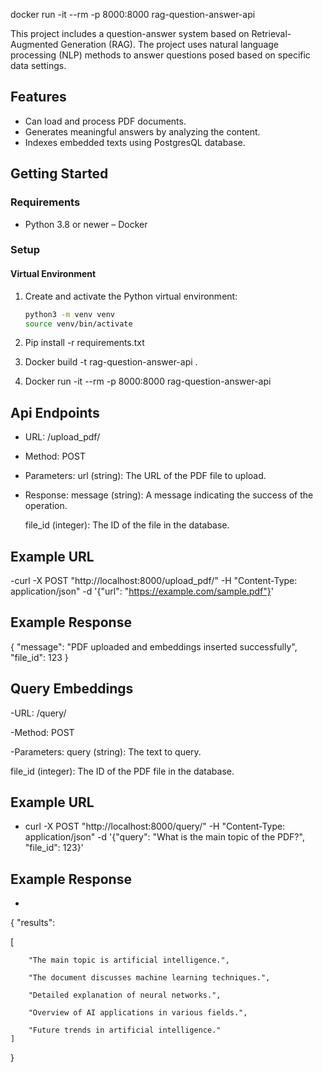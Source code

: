 docker run -it --rm -p 8000:8000 rag-question-answer-api

This project includes a question-answer system based on Retrieval-Augmented Generation (RAG). The project uses natural language processing (NLP) methods to answer questions posed based on specific data settings.

## Features

- Can load and process PDF documents.
- Generates meaningful answers by analyzing the content.
- Indexes embedded texts using PostgresQL database.


## Getting Started

### Requirements

- Python 3.8 or newer
– Docker

### Setup

#### Virtual Environment

1. Create and activate the Python virtual environment:

   ```bash
   python3 -m venv venv
   source venv/bin/activate

2. Pip install -r requirements.txt

3. Docker build -t rag-question-answer-api .

4. Docker run -it --rm -p 8000:8000 rag-question-answer-api


## Api Endpoints

- URL: /upload_pdf/
- Method: POST
- Parameters: url (string): The URL of the PDF file to upload.
- Response: message (string): A message indicating the success of the operation.

  file_id (integer): The ID of the file in the database.

## Example URL

-curl -X POST "http://localhost:8000/upload_pdf/" -H "Content-Type: application/json" -d '{"url": "https://example.com/sample.pdf"}'

## Example Response

{
    "message": "PDF uploaded and embeddings inserted successfully",
    "file_id": 123
}


## Query Embeddings


-URL: /query/

-Method: POST

-Parameters:
query (string): The text to query.

file_id (integer): The ID of the PDF file in the database.

## Example URL

- curl -X POST "http://localhost:8000/query/" -H "Content-Type: application/json" -d '{"query": "What is the main topic of the PDF?", "file_id": 123}'

## Example Response

-

{
    "results": 
   
   [

        "The main topic is artificial intelligence.",
        
        "The document discusses machine learning techniques.",
        
        "Detailed explanation of neural networks.",
        
        "Overview of AI applications in various fields.",
        
        "Future trends in artificial intelligence."
    ]
}




